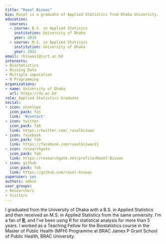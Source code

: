 ```yaml
---
title: "Rasel Biswas"
bio: Rasel is a graduate of Applied Statistics from Dhaka University.
education:
  courses:
  - course: B.S. in Applied Statisics
    institution: University of Dhaka
    year: 2019
  - course: M.S. in Applied Statisics
    institution: University of Dhaka
    year: 2021
email: rbiswas1@isrt.ac.bd
interests:
- Biostatistics
- Missing Data
- Multiple imputation
- R Programming
organizations:
- name: University of Dhaka
  url: https://du.ac.bd
role: Applied Statistics Graduate
social:
- icon: envelope
  icon_pack: fas
  link: '#contact'
- icon: twitter
  icon_pack: fab
  link: https://twitter.com/_raselbiswas
- icon: facebook
  icon_pack: fab
  link: https://facebook.com/raselbiswas11
- icon: researchgate
  icon_pack: fab
  link: https://researchgate.net/profile/Rasel-Biswas
- icon: github
  icon_pack: fab
  link: https://github.com/rasel-biswas
superuser: yes
authors: admin
user_groups:
- Researchers
- Visitors
---
```

I graduated from the University of Dhaka with a B.S. in Applied Statistics and then received an M.S. in Applied Statistics from the same university.
I'm a fan of [**R**](https://www.r-project.org/), and I've been using R for statistical analysis for more than 5 years. I worked as a Teaching Fellow for the Biostatistics course in the Master of Public Health (MPH) Programme at BRAC James P Grant School of Public Health, BRAC University.
